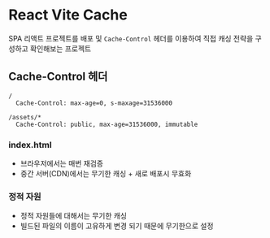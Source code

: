 # React Vite Cache

SPA 리액트 프로젝트를 배포 및 `Cache-Control` 헤더를 이용하여 직접 캐싱 전략을 구성하고 확인해보는 프로젝트

## Cache-Control 헤더

```
/
  Cache-Control: max-age=0, s-maxage=31536000

/assets/*
  Cache-Control: public, max-age=31536000, immutable
```

### index.html

- 브라우저에서는 매번 재검증
- 중간 서버(CDN)에서는 무기한 캐싱 + 새로 배포시 무효화

### 정적 자원

- 정적 자원들에 대해서는 무기한 캐싱
- 빌드된 파일의 이름이 고유하게 변경 되기 때문에 무기한으로 설정

